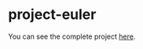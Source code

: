 # project-euler

You can see the complete project [here](https://zaidkhraibut.github.io/project-euler/).
